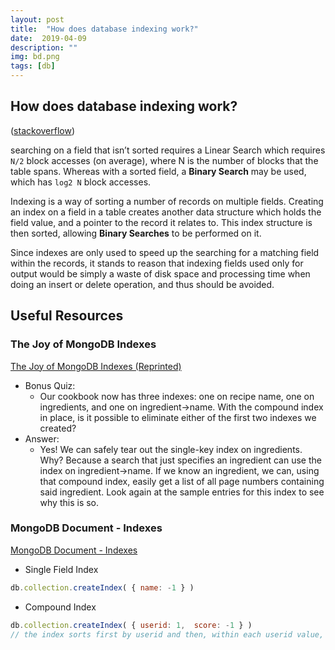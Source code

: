 ```yaml
---
layout: post
title:  "How does database indexing work?"
date:  2019-04-09
description: ""
img: bd.png
tags: [db]
---
```


## How does database indexing work?
([stackoverflow](https://stackoverflow.com/a/1130/2195426))

searching on a field that isn’t sorted requires a Linear Search which requires `N/2` block accesses (on average), where N is the number of blocks that the table spans. 
Whereas with a sorted field, a **Binary Search** may be used, which has `log2 N` block accesses. 

Indexing is a way of sorting a number of records on multiple fields. Creating an index on a field in a table creates another data structure which holds the field value, and a pointer to the record it relates to. This index structure is then sorted, allowing **Binary Searches** to be performed on it.

Since indexes are only used to speed up the searching for a matching field within the records, it stands to reason that indexing fields used only for output would be simply a waste of disk space and processing time when doing an insert or delete operation, and thus should be avoided.

## Useful Resources
### The Joy of MongoDB Indexes
[The Joy of MongoDB Indexes (Reprinted)](../the-joy-of-mongodb-indexes/)
- Bonus Quiz: 
  - Our cookbook now has three indexes: one on recipe name, one on ingredients, and one on ingredient->name. With the compound index in place, is it possible to eliminate either of the first two indexes we created?
- Answer:
  - Yes! We can safely tear out the single-key index on ingredients. Why? Because a search that just specifies an ingredient can use the index on ingredient->name. If we know an ingredient, we can, using that compound index, easily get a list of all page numbers containing said ingredient. Look again at the sample entries for this index to see why this is so.

### MongoDB Document - Indexes
[MongoDB Document - Indexes](https://docs.mongodb.com/manual/indexes/)

- Single Field Index
```javascript
db.collection.createIndex( { name: -1 } )
```
- Compound Index
```javascript
db.collection.createIndex( { userid: 1,  score: -1 } )
// the index sorts first by userid and then, within each userid value, sorts by score.
```
